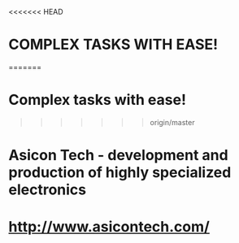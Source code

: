 <<<<<<< HEAD
# COMPLEX TASKS WITH EASE!
=======
# Complex tasks with ease!
>>>>>>> origin/master
# Asicon Tech - development and production of highly specialized electronics
# http://www.asicontech.com/

